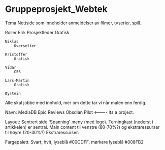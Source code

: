 Gruppeprosjekt_Webtek
=====================


Tema
    Nettside som inneholder anmeldelser av filmer, tvserier, spill.

Roller
    Erik
        Prosjektleder
        Grafisk

	Niklas
		Oversetter
	
	Kristoffer
		Grafisk
	
	Vidar
		CSS
	
	Lars-Martin
		Grafisk

	Øystein

Alle skal jobbe med innhold, mer om dette tar vi når malen enn ferdig. 

Navn:
	MediaDB
	Epic Reviews
	Obsdian Pilot <---- Its a project.

Layout:
	Sentrert side
	'Spanning' meny (med logo).
	Terningkast (nederst i artikkelen) er sentral.
	Main content til venstre (80-70%?) og ekstraressurser til høyre (20-30%?)
	Ekstraressurser: 

Fargepalett:
	Svart, hvit, lyseblå #00CDFF, mørkere lyseblå #008FB2
